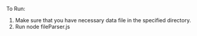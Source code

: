 To Run: 

1. Make sure that you have necessary data file in the specified directory. 
2. Run node fileParser.js
